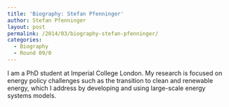 ```yaml
---
title: 'Biography: Stefan Pfenninger'
author: Stefan Pfenninger
layout: post
permalink: /2014/03/biography-stefan-pfenninger/
categories:
  - Biography
  - Round 09/0
---
```

I am a PhD student at Imperial College London. My research is focused on energy policy challenges such as the transition to clean and renewable energy, which I address by developing and using large-scale energy systems models.